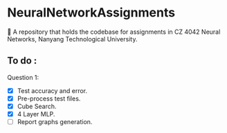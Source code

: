 # NeuralNetworkAssignments
📓 A repository that holds the codebase for assignments in CZ 4042 Neural Networks, Nanyang Technological University.

## To do :
Question 1:     
* [x] Test accuracy and error.
* [x] Pre-process test files.
* [x] Cube Search.
* [x] 4 Layer MLP.
* [ ] Report graphs generation.
